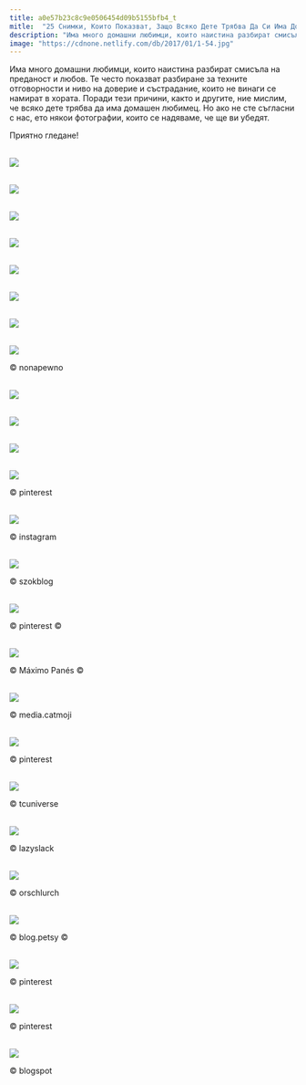 ```yaml
---
title: a0e57b23c8c9e0506454d09b5155bfb4_t
mitle:  "25 Снимки, Които Показват, Защо Всяко Дете Трябва Да Си Има Домашен Любимец!"
description: "Има много домашни любимци, които наистина разбират смисъла на преданост и любов. Те често показват разбиране за техните отговорности и ниво на доверие и състрадани"
image: "https://cdnone.netlify.com/db/2017/01/1-54.jpg"
---
```


 <p>Има много домашни любимци, които наистина разбират смисъла на преданост и любов. Те често показват разбиране за техните отговорности и ниво на доверие и състрадание, които не винаги се намират в хората. Поради тези причини, както и другите, ние мислим, че всяко дете трябва да има домашен любимец. Но ако не сте съгласни с нас, ето някои фотографии, които се надяваме, че ще ви убедят.</p>      <p>Приятно гледане!</p>  <p> <br/><img src="https://cdnone.netlify.com/db/2017/01/1-54.jpg"/><br/></p> <p> <br/><img src="https://cdnone.netlify.com/db/2017/01/2-53.jpg"/><br/></p>       <p> <br/><img src="https://cdnone.netlify.com/db/2017/01/3-52.jpg"/><br/></p> <p> <br/><img src="https://cdnone.netlify.com/db/2017/01/4-49.jpg"/><br/></p>  <p> <br/><img src="https://cdnone.netlify.com/db/2017/01/5-48.jpg"/><br/></p>  <p> <br/><img src="https://cdnone.netlify.com/db/2017/01/6-46.jpg"/><br/></p>       <p> <br/><img src="https://cdnone.netlify.com/db/2017/01/7-46.jpg"/><br/></p>  <br/><img src="https://cdnone.netlify.com/db/2017/01/8-42.jpg"/><br/><p>© nonapewno</p>  <p> <br/><img src="https://cdnone.netlify.com/db/2017/01/9-38.jpg"/><br/></p> <p> <br/><img src="https://cdnone.netlify.com/db/2017/01/10-39.jpg"/><br/></p> <p> <br/><img src="https://cdnone.netlify.com/db/2017/01/11-30.jpg"/><br/></p>  <br/><img src="https://cdnone.netlify.com/db/2017/01/12-28.jpg"/><br/><p>© pinterest</p>        <br/><img src="https://cdnone.netlify.com/db/2017/01/13-26.jpg"/><br/><p>© instagram</p>  <br/><img src="https://cdnone.netlify.com/db/2017/01/14-24.jpg"/><br/><p>© szokblog</p>  <br/><img src="https://cdnone.netlify.com/db/2017/01/15-24.jpg"/><br/><p>© pinterest ©</p>  <br/><img src="https://cdnone.netlify.com/db/2017/01/16-23.jpg"/><br/><p>© Máximo Panés ©</p>        <br/><img src="https://cdnone.netlify.com/db/2017/01/17-18.jpg"/><br/><p>© media.catmoji</p>  <br/><img src="https://cdnone.netlify.com/db/2017/01/18-16.jpg"/><br/><p>© pinterest</p>  <br/><img src="https://cdnone.netlify.com/db/2017/01/19-12.jpg"/><br/><p>© tcuniverse</p>  <br/><img src="https://cdnone.netlify.com/db/2017/01/20-11.jpg"/><br/><p>© lazyslack</p>  <br/><img src="https://cdnone.netlify.com/db/2017/01/21-6.jpg"/><br/><p>© orschlurch</p>   <br/><img src="https://cdnone.netlify.com/db/2017/01/22-4.jpg"/><br/><p>© blog.petsy ©</p>  <br/><img src="https://cdnone.netlify.com/db/2017/01/23-2.jpg"/><br/><p>© pinterest</p>  <br/><img src="https://cdnone.netlify.com/db/2017/01/24-2.jpg"/><br/><p>© pinterest</p>  <br/><img src="https://cdnone.netlify.com/db/2017/01/25-2.jpg"/><br/><p>© blogspot</p>       